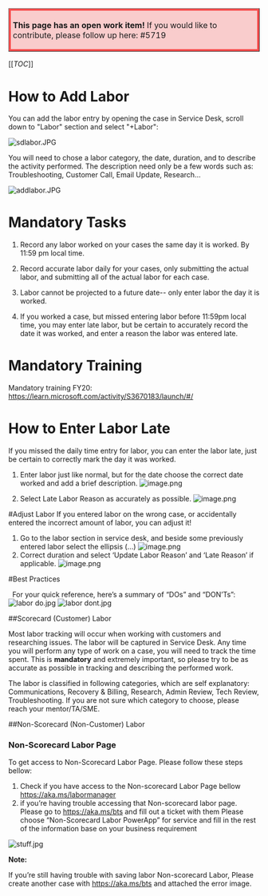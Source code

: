 <table border="1";bgcolor="#ffa7a7";>
<tr>
  <td style='border-style:solid;border-color:#f64e4e;background-color:#f9cccc;border-width:3pt; 
vertical-align:top;width:8in;padding:2.0pt 3.0pt 2.0pt 3.0pt'>  

<b> This page has an open work item! </b>
If you would like to contribute, please follow up here:
#5719
</td>
</tr>
</table>

[[_TOC_]]

# How to Add Labor
You can add the labor entry by opening the case in Service Desk, scroll down to "Labor" section and select "+Labor":

 ![sdlabor.JPG](/.attachments/sdlabor-e0d20039-bcfd-483a-82ff-e527b260ef36.JPG)

You will need to chose a labor category, the date, duration, and to describe the activity performed.
The description need only be a few words such as: Troubleshooting, Customer Call, Email Update, Research...

![addlabor.JPG](/.attachments/addlabor-ba4e9a21-713c-4267-aeca-4d700d3f748e.JPG)

# Mandatory Tasks

1. Record any labor worked on your cases the same day it is worked. 
By 11:59 pm local time.

2. Record accurate labor daily for your cases, only submitting the actual labor, and submitting all of the actual labor for each case.

3. Labor cannot be projected to a future date-- only enter labor the day it is worked.

4. If you worked a case, but missed entering labor before 11:59pm local time, you may enter late labor, but be certain to accurately record the date it was worked, and enter a reason the labor was entered late.

# Mandatory Training

Mandatory training FY20:
https://learn.microsoft.com/activity/S3670183/launch/#/

# How to Enter Labor Late
If you missed the daily time entry for labor, you can enter the labor late, just be certain to correctly mark the day it was worked.

1. Enter labor just like normal, but for the date choose the correct date worked and add a brief description.
![image.png](/.attachments/image-eb06f766-d55b-4da0-8312-038c4227f2f9.png)

2. Select Late Labor Reason as accurately as possible.
![image.png](/.attachments/image-3843157d-e115-450d-a6d0-44501e0b92db.png)

#Adjust Labor
If you entered labor on the wrong case, or accidentally entered the incorrect amount of labor, you can adjust it! 

1. Go to the labor section in service desk, and beside some previously entered labor select the ellipsis (…)
![image.png](/.attachments/image-a0b72f72-7a69-4f59-a579-1b10cbdf2d87.png)
2. Correct duration and select ‘Update Labor Reason’ and ‘Late Reason’ if applicable.
![image.png](/.attachments/image-8e6fe318-1a5b-442b-9102-35fc581c63f3.png)

#Best Practices

 
For your quick reference, here’s a summary of “DOs” and “DON’Ts”:
 
![labor do.jpg](/.attachments/labor%20do-b861bbb1-11f4-421a-b41e-299da11a9936.jpg)
![labor dont.jpg](/.attachments/labor%20dont-4826269c-0a66-495d-adca-08a9c2b98bcc.jpg)
 


##Scorecard (Customer) Labor

Most labor tracking will occur when working with customers and researching issues. The labor will be captured in Service Desk.
Any time you will perform any type of work on a case, you will need to track the time spent. This is **mandatory** and extremely important, so please try to be as accurate as possible in tracking and describing the performed work.

The labor is classified in following categories, which are self explanatory: Communications, Recovery & Billing, Research, Admin Review, Tech Review, Troubleshooting. If you are not sure which category to choose, please reach your mentor/TA/SME.




##Non-Scorecard (Non-Customer) Labor

### Non-Scorecard Labor Page
To get access to Non-Scorecard Labor Page. Please follow these steps bellow:

1.	Check if you have access to the Non-scorecard Labor Page bellow
	https://aka.ms/labormanager
2.	if you’re having trouble accessing that Non-scorecard labor page. Please go to https://aka.ms/bts and fill out a ticket with them 
	Please choose “Non-Scorecard Labor PowerApp” for service and fill in the rest of the information base on your business requirement
 
 ![stuff.jpg](/.attachments/stuff-2148b663-91a5-4e57-919a-9532a4e97654.jpg)
 
**Note:**
 
If you’re still having trouble with saving labor Non-scorecard Labor, Please create another case with https://aka.ms/bts and attached the error image. 
 
 
